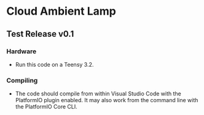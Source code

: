 # Cloud Ambient Lamp

## Test Release v0.1

### Hardware
- Run this code on a Teensy 3.2.

### Compiling
- The code should compile from within Visual Studio Code with the PlatformIO plugin enabled. It may also work from the command line with the PlatformIO Core CLI.
